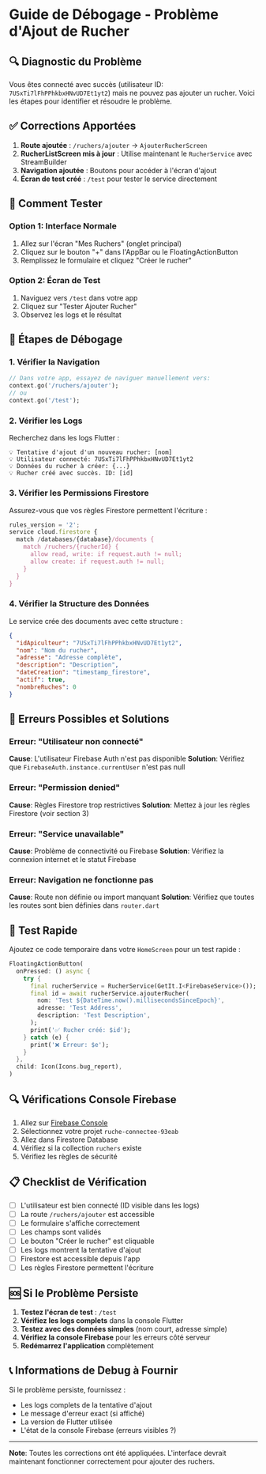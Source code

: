 # Guide de Débogage - Problème d'Ajout de Rucher

## 🔍 Diagnostic du Problème

Vous êtes connecté avec succès (utilisateur ID: `7USxTi7lFhPPhkbxHNvUD7Et1yt2`) mais ne pouvez pas ajouter un rucher. Voici les étapes pour identifier et résoudre le problème.

## ✅ Corrections Apportées

1. **Route ajoutée** : `/ruchers/ajouter` → `AjouterRucherScreen`
2. **RucherListScreen mis à jour** : Utilise maintenant le `RucherService` avec StreamBuilder
3. **Navigation ajoutée** : Boutons pour accéder à l'écran d'ajout
4. **Écran de test créé** : `/test` pour tester le service directement

## 🚀 Comment Tester

### Option 1: Interface Normale
1. Allez sur l'écran "Mes Ruchers" (onglet principal)
2. Cliquez sur le bouton "+" dans l'AppBar ou le FloatingActionButton
3. Remplissez le formulaire et cliquez "Créer le rucher"

### Option 2: Écran de Test
1. Naviguez vers `/test` dans votre app
2. Cliquez sur "Tester Ajouter Rucher"
3. Observez les logs et le résultat

## 🔧 Étapes de Débogage

### 1. Vérifier la Navigation
```dart
// Dans votre app, essayez de naviguer manuellement vers:
context.go('/ruchers/ajouter');
// ou
context.go('/test');
```

### 2. Vérifier les Logs
Recherchez dans les logs Flutter :
```
💡 Tentative d'ajout d'un nouveau rucher: [nom]
💡 Utilisateur connecté: 7USxTi7lFhPPhkbxHNvUD7Et1yt2
💡 Données du rucher à créer: {...}
💡 Rucher créé avec succès. ID: [id]
```

### 3. Vérifier les Permissions Firestore
Assurez-vous que vos règles Firestore permettent l'écriture :
```javascript
rules_version = '2';
service cloud.firestore {
  match /databases/{database}/documents {
    match /ruchers/{rucherId} {
      allow read, write: if request.auth != null;
      allow create: if request.auth != null;
    }
  }
}
```

### 4. Vérifier la Structure des Données
Le service crée des documents avec cette structure :
```json
{
  "idApiculteur": "7USxTi7lFhPPhkbxHNvUD7Et1yt2",
  "nom": "Nom du rucher",
  "adresse": "Adresse complète",
  "description": "Description",
  "dateCreation": "timestamp_firestore",
  "actif": true,
  "nombreRuches": 0
}
```

## 🐛 Erreurs Possibles et Solutions

### Erreur: "Utilisateur non connecté"
**Cause**: L'utilisateur Firebase Auth n'est pas disponible
**Solution**: Vérifiez que `FirebaseAuth.instance.currentUser` n'est pas null

### Erreur: "Permission denied"
**Cause**: Règles Firestore trop restrictives
**Solution**: Mettez à jour les règles Firestore (voir section 3)

### Erreur: "Service unavailable"
**Cause**: Problème de connectivité ou Firebase
**Solution**: Vérifiez la connexion internet et le statut Firebase

### Erreur: Navigation ne fonctionne pas
**Cause**: Route non définie ou import manquant
**Solution**: Vérifiez que toutes les routes sont bien définies dans `router.dart`

## 📱 Test Rapide

Ajoutez ce code temporaire dans votre `HomeScreen` pour un test rapide :

```dart
FloatingActionButton(
  onPressed: () async {
    try {
      final rucherService = RucherService(GetIt.I<FirebaseService>());
      final id = await rucherService.ajouterRucher(
        nom: 'Test ${DateTime.now().millisecondsSinceEpoch}',
        adresse: 'Test Address',
        description: 'Test Description',
      );
      print('✅ Rucher créé: $id');
    } catch (e) {
      print('❌ Erreur: $e');
    }
  },
  child: Icon(Icons.bug_report),
)
```

## 🔍 Vérifications Console Firebase

1. Allez sur [Firebase Console](https://console.firebase.google.com)
2. Sélectionnez votre projet `ruche-connectee-93eab`
3. Allez dans Firestore Database
4. Vérifiez si la collection `ruchers` existe
5. Vérifiez les règles de sécurité

## 📋 Checklist de Vérification

- [ ] L'utilisateur est bien connecté (ID visible dans les logs)
- [ ] La route `/ruchers/ajouter` est accessible
- [ ] Le formulaire s'affiche correctement
- [ ] Les champs sont validés
- [ ] Le bouton "Créer le rucher" est cliquable
- [ ] Les logs montrent la tentative d'ajout
- [ ] Firestore est accessible depuis l'app
- [ ] Les règles Firestore permettent l'écriture

## 🆘 Si le Problème Persiste

1. **Testez l'écran de test** : `/test`
2. **Vérifiez les logs complets** dans la console Flutter
3. **Testez avec des données simples** (nom court, adresse simple)
4. **Vérifiez la console Firebase** pour les erreurs côté serveur
5. **Redémarrez l'application** complètement

## 📞 Informations de Debug à Fournir

Si le problème persiste, fournissez :
- Les logs complets de la tentative d'ajout
- Le message d'erreur exact (si affiché)
- La version de Flutter utilisée
- L'état de la console Firebase (erreurs visibles ?)

---

**Note**: Toutes les corrections ont été appliquées. L'interface devrait maintenant fonctionner correctement pour ajouter des ruchers. 